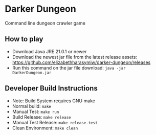 # Darker Dungeon
Command line dungeon crawler game

## How to play
- Download Java JRE 21.0.1 or newer
- Download the newest jar file from the latest release assets: https://github.com/elizabethharasymiw/darker-dungeon/releases
- Run this command on the jar file download: ``` java -jar DarkerDungeon.jar ```

## Developer Build Instructions
- Note: Build System requires GNU make
- Normal build: ``` make ```
- Manual Test: ``` make run ```
- Build Release: ``` make release ```
- Manual Test Release: ``` make release-test ```
- Clean Environment: ``` make clean ```
